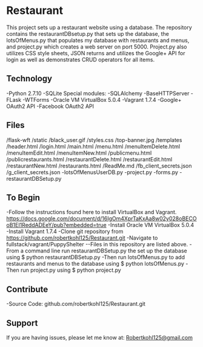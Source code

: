 Restaurant
==========

This project sets up a restaurant website using a database. The repository contains the restaurantDBsetup.py that sets up the database, the lotsOfMenus.py that populates my database with restaurants and menus, and project.py which creates a web server on port 5000. Project.py also utilizes CSS style sheets, JSON returns and utilizes the Google+ API for login as well as demonstrates CRUD operators for all items.

Technology
----------
-Python 2.7.10
-SQLite	
Special modules:
	-SQLAlchemy
	-BaseHTTPServer
	-FLask
	-WTForms
-Oracle VM VirtualBox 5.0.4
-Vagrant 1.7.4
-Google+ OAuth2 API
-Facebook OAuth2 API

Files
-----
/flask-wft
/static
	/black_user.gif
	/styles.css
	/top-banner.jpg
/templates
	/header.html
	/login.html
	/main.html
	/menu.html
	/menuItemDelete.html
	/menuItemEdit.html
	/menuItemNew.html
	/publicmenu.html
	/publicrestaurants.html
	/restaurantDelete.html
	/restaurantEdit.html
	/restaurantNew.html
	/restaurants.html
/ReadMe.md
/fb_client_secrets.json
/g_client_secrets.json
-lotsOfMenusUserDB.py
-project.py
-forms.py
-restaurantDBSetup.py

To Begin
--------
-Follow the instructions found here to install VirtualBox and Vagrant. https://docs.google.com/document/d/16IgOm4XprTaKxAa8w02y028oBECOoB1EI1ReddADEeY/pub?embedded=true
-Install Oracle VM VirtualBox 5.0.4
-Install Vagrant 1.7.4
-Clone git repository from https://github.com/robertkohl125/Restaurant.git
-Navigate to fullstack/vagrant/PuppyShelter
--Files in this repository are listed above.
-From a command line run restaurantDBSetup.py the set up the database using
$ python restaurantDBSetup.py
-Then run lotsOfMenus.py to add restaurants and menus to the database using 
$ python lotsOfMenus.py
-Then run project.py using
$ python project.py

Contribute
----------
-Source Code: github.com/robertkohl125/Restaurant.git

Support
-------
If you are having issues, please let me know at: Robertkohl125@gmail.com
